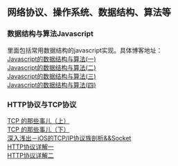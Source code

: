 ## 网络协议、操作系统、数据结构、算法等

### 数据结构与算法Javascript

里面包括常用数据结构的javascript实现。具体博客地址：</br>
[Javascript的数据结构与算法(一)](http://huang303513.github.io/)</br>
[Javascript的数据结构与算法(二)](http://huang303513.github.io/)</br>
[Javascript的数据结构与算法(三)](http://huang303513.github.io/)</br>
[Javascript的数据结构与算法(四)](http://huang303513.github.io/)</br>

### HTTP协议与TCP协议

[TCP 的那些事儿（上）](http://coolshell.cn/articles/11564.html)</br>
[TCP 的那些事儿（下）](http://coolshell.cn/articles/11609.html)</br>
[深入浅出－iOS的TCP/IP协议族剖析&&Socket](http://www.jianshu.com/p/cc756016243b)</br>
[HTTP协议详解一](http://huang303513.github.io/)</br>
[HTTP协议详解二](http://huang303513.github.io/)</br>
